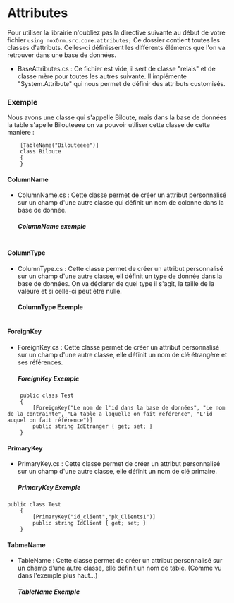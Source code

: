﻿# Attributes
Pour utiliser la librairie n'oubliez pas la directive suivante au début de votre fichier
``` using noxOrm.src.core.attributes; ```
Ce dossier contient toutes les classes d'attributs. Celles-ci définissent les différents éléments que l'on va retrouver dans une base de données.
- BaseAttributes.cs : Ce fichier est vide, il sert de classe "relais" et de classe mère pour toutes les autres suivante. Il implémente "System.Attribute" qui nous permet de définir des attributs customisés. 
### Exemple
Nous avons une classe qui s'appelle Biloute, mais dans la base de données la table s'apelle Bilouteeee on va pouvoir utiliser cette classe de cette manière : 
``` 
    [TableName("Bilouteeee")]
    class Biloute
    {
    }
```

#### ColumnName
- ColumnName.cs : Cette classe permet de créer un attribut personnalisé sur un champ d'une autre classe qui définit un nom de colonne dans la base de donnée.
    ##### ColumnName exemple
```

```

#### ColumnType
- ColumnType.cs : Cette classe permet de créer un attribut personnalisé sur un champ d'une autre classe, ell définit un type de donnée dans la base de données. On va déclarer de quel type il s'agit, la taille de la valeure et si celle-ci peut être nulle.
    #### ColumnType Exemple
```

```

#### ForeignKey
- ForeignKey.cs : Cette classe permet de créer un attribut personnalisé sur un champ d'une autre classe, elle définit un nom de clé étrangère et ses références.
    ##### ForeignKey Exemple
``` 
    public class Test
    {
        [ForeignKey("Le nom de l'id dans la base de données", "Le nom de la contrainte", "La table a laquelle on fait référence", "L'id auquel on fait référence")]
        public string IdEtranger { get; set; }
    }
```

#### PrimaryKey
- PrimaryKey.cs : Cette classe permet de créer un attribut personnalisé sur un champ d'une autre classe, elle définit un nom de clé primaire. 
    ##### PrimaryKey Exemple
``` 
public class Test
    {
        [PrimaryKey("id_client","pk_Clients1")]
        public string IdClient { get; set; }
    } 
```

#### TabmeName
- TableName : Cette classe permet de créer un attribut personnalisé sur un champ d'une autre classe, elle définit un nom de table. (Comme vu dans l'exemple plus haut...)
    ##### TableName Exemple
```

```
